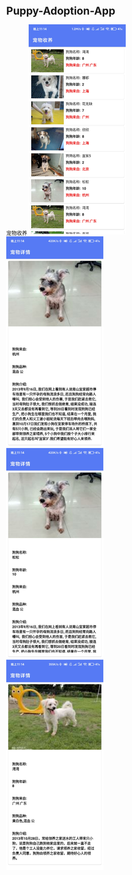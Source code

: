 # Puppy-Adoption-App
宠物收养
<img src="/image/1.jpg" width="260">&emsp;<img src="/image/2.jpg" width="260">&emsp;<img src="/image/3.jpg" width="260">&emsp;<img src="/image/4.jpg" width="260">
